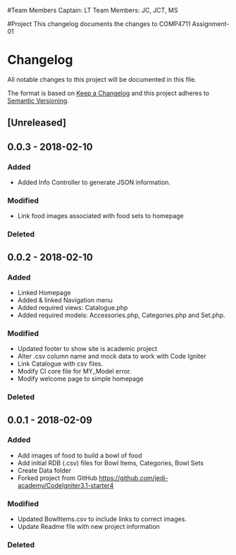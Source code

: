 #Team Members
Captain: LT
Team Members: JC, JCT, MS

#Project
This changelog documents the changes to COMP4711 Assignment-01

# Changelog
All notable changes to this project will be documented in this file.

The format is based on [Keep a Changelog](http://keepachangelog.com/en/1.0.0/)
and this project adheres to [Semantic Versioning](http://semver.org/spec/v2.0.0.html).

## [Unreleased]

## 0.0.3 - 2018-02-10
### Added
- Added Info Controller to generate JSON information.

### Modified
- Link food images associated with food sets to homepage

### Deleted


## 0.0.2 - 2018-02-10
### Added
- Linked Homepage
- Added & linked Navigation menu
- Added required views: Catalogue.php
- Added required models: Accessories.php, Categories.php and Set.php.

### Modified
- Updated footer to show site is academic project
- Alter .csv column name and mock data to work with Code Igniter
- Link Catalogue with csv files.
- Modify CI core file for MY_Model error.
- Modify welcome page to simple homepage

### Deleted

## 0.0.1 - 2018-02-09
### Added
- Add images of food to build a bowl of food
- Add initial RDB (.csv) files for Bowl Items, Categories, Bowl Sets
- Create Data folder
- Forked project from GitHub https://github.com/jedi-academy/CodeIgniter3.1-starter4

### Modified
- Updated BowlItems.csv to include links to correct images.
- Update Readme file with new project information

### Deleted
